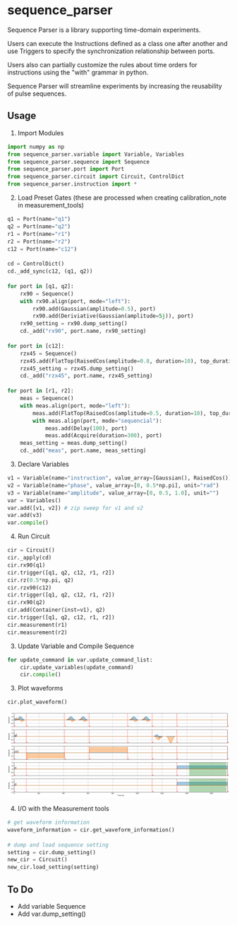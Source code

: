 # sequence_parser
Sequence Parser is a library supporting time-domain experiments.


Users can execute the Instructions defined as a class one after another and use Triggers to specify the synchronization relationship between ports.


Users also can partially customize the rules about time orders for instructions using the "with" grammar in python.


Sequence Parser will streamline experiments by increasing the reusability of pulse sequences.

## Usage

1. Import Modules
```python
import numpy as np
from sequence_parser.variable import Variable, Variables
from sequence_parser.sequence import Sequence
from sequence_parser.port import Port
from sequence_parser.circuit import Circuit, ControlDict
from sequence_parser.instruction import *
```

2. Load Preset Gates (these are processed when creating calibration_note in measurement_tools)
```python
q1 = Port(name="q1")
q2 = Port(name="q2")
r1 = Port(name="r1")
r2 = Port(name="r2")
c12 = Port(name="c12")

cd = ControlDict()
cd._add_sync(c12, (q1, q2))

for port in [q1, q2]:
    rx90 = Sequence()
    with rx90.align(port, mode="left"):
        rx90.add(Gaussian(amplitude=0.5), port)
        rx90.add(Deriviative(Gaussian(amplitude=5j)), port)
    rx90_setting = rx90.dump_setting()
    cd._add("rx90", port.name, rx90_setting)
    
for port in [c12]:
    rzx45 = Sequence()
    rzx45.add(FlatTop(RaisedCos(amplitude=0.8, duration=10), top_duration=300), port)
    rzx45_setting = rzx45.dump_setting()
    cd._add("rzx45", port.name, rzx45_setting)

for port in [r1, r2]:
    meas = Sequence()
    with meas.align(port, mode="left"):
        meas.add(FlatTop(RaisedCos(amplitude=0.5, duration=10), top_duration=400), port)
        with meas.align(port, mode="sequencial"):
            meas.add(Delay(100), port)
            meas.add(Acquire(duration=300), port)
    meas_setting = meas.dump_setting()
    cd._add("meas", port.name, meas_setting)
```

3. Declare Variables
```python
v1 = Variable(name="instruction", value_array=[Gaussian(), RaisedCos()], unit="")
v2 = Variable(name="phase", value_array=[0, 0.5*np.pi], unit="rad")
v3 = Variable(name="amplitude", value_array=[0, 0.5, 1.0], unit="")
var = Variables()
var.add([v1, v2]) # zip sweep for v1 and v2
var.add(v3)
var.compile()
```

4. Run Circuit
```python
cir = Circuit()
cir._apply(cd)
cir.rx90(q1)
cir.trigger([q1, q2, c12, r1, r2])
cir.rz(0.5*np.pi, q2)
cir.rzx90(c12)
cir.trigger([q1, q2, c12, r1, r2])
cir.rx90(q2)
cir.add(Container(inst=v1), q2)
cir.trigger([q1, q2, c12, r1, r2])
cir.measurement(r1)
cir.measurement(r2)
```

3. Update Variable and Compile Sequence
```python
for update_command in var.update_command_list:
    cir.update_variables(update_command)
    cir.compile()
```

3. Plot waveforms
```python
cir.plot_waveform()
```
![Pulse sequence](/figures/circuit.png)

4. I/O with the Measurement tools
```python
# get waveform information
waveform_information = cir.get_waveform_information()

# dump and load sequence setting
setting = cir.dump_setting()
new_cir = Circuit()
new_cir.load_setting(setting)
```

## To Do
- Add variable Sequence
- Add var.dump_setting()

